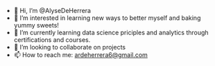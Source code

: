 - 👋 Hi, I’m @AlyseDeHerrera
- 👀 I’m interested in learning new ways to better myself and baking yummy sweets!
- 🌱 I’m currently learning data science priciples and analytics through certifications and courses.
- 💞️ I’m looking to collaborate on projects
- 📫 How to reach me: ardeherrera6@gmail.com

<!---
AlyseDeHerrera/AlyseDeHerrera is a ✨ special ✨ repository because its `README.md` (this file) appears on your GitHub profile.
You can click the Preview link to take a look at your changes.
--->
